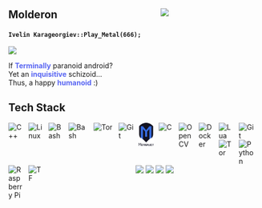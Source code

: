 ## Molderon <img align='right' src='https://user-images.githubusercontent.com/5713670/87202985-820dcb80-c2b6-11ea-9f56-7ec461c497c3.gif' width='200"'>
**`Ivelin Karageorgiev::Play_Metal(666);`** 

<p align="bottom">
  <img src="https://readme-typing-svg.demolab.com?font=Roboto+Slab&color=4caf50&size=30&center=true&vCenter=true&width=450&duration=1500&pause=1000&lines=Science+Fiction;Robotics+Engineering;Machine+Learning;Backend+Developer;Embedded+Systems;Open+Source;Secure+Coding;Research+and+Development;Digital+Twins;Advanced+Robotics;Zero+Day+Exploits;Internet+Freedom;Machine+Sentience;Null+Entropy;Are+you+still+there?;" width="auto" height="35" style="vertical-align: middle;">
</p>

If <b style="color:#5865F2;">Terminally</b> paranoid android? \
Yet an <b style="color:#5865F2;">inquisitive</b> schizoid...\
Thus, a happy <b style="color:#5865F2;">humanoid</b> :)

## Tech Stack


<img align="left" alt="C++" width="30px" style="padding-right:10px;" src="https://cdn.jsdelivr.net/gh/devicons/devicon/icons/cplusplus/cplusplus-original.svg" />
<img align="left" alt="Linux" width="30px" style="padding-right:10px;" src="https://cdn.jsdelivr.net/gh/devicons/devicon/icons/linux/linux-original.svg" />
<img align="left" alt="Bash" width="30px" style="padding-right:10px;" src="https://cdn.jsdelivr.net/gh/devicons/devicon/icons/bash/bash-original.svg" />
<img align="left" alt="Bash" width="40px" style="padding-right:10px;" src="https://nmap.org/images/sitelogo-nmap.svg" />
<img align="left" alt="Tor" width="40px" style="padding-right:10px;" src="https://github.com/TheTorProject/tor-media/blob/master/Tor%20Logo/Color.svg" />
<img align="left" alt="Git" width="30px" style="padding-right:10px;" src="https://cdn.jsdelivr.net/gh/devicons/devicon/icons/git/git-original.svg" />
<img align="left" alt="Tor" width="30px" style="padding-right:10px;" src="https://github.com/rohhthone/logo/blob/main/metasploit.svg" />
<img align="left" alt="C" width="30px" style="padding-right:10px;" src="https://cdn.jsdelivr.net/gh/devicons/devicon/icons/c/c-original.svg" />
<img align="left" alt="OpenCV" width="30px" style="padding-right:10px;" src="https://cdn.jsdelivr.net/gh/devicons/devicon/icons/opencv/opencv-original-wordmark.svg"/> 
<img align="left" alt="Docker" width="30px" style="padding-right:10px;" src="https://cdn.jsdelivr.net/gh/devicons/devicon/icons/docker/docker-plain.svg" />
<img align="left" alt="Lua" width="30px" style="padding-right:10px;" src="https://cdn.jsdelivr.net/gh/devicons/devicon/icons/lua/lua-original.svg"/>
<img align="left" alt="Git" width="30px" style="padding-right:10px;" src="https://cdn.jsdelivr.net/gh/devicons/devicon@latest/icons/llvm/llvm-original.svg" />
<img align="left" alt="Tor" width="30px" style="padding-right:10px;" src="https://cdn.worldvectorlogo.com/logos/the-pirate-bay.svg" />
<img align="left" alt="Python" width="30px" style="padding-right:10px;" src="https://cdn.jsdelivr.net/gh/devicons/devicon/icons/python/python-original.svg" />
<img align="left" alt="Raspberry Pi" width="30px" style="padding-right:10px;" src="https://cdn.jsdelivr.net/gh/devicons/devicon/icons/raspberrypi/raspberrypi-original.svg" />
<img align="left" alt="TF" width="30px" style="padding-right:10px;" src="https://cdn.jsdelivr.net/gh/devicons/devicon/icons/tensorflow/tensorflow-original.svg" />

</tr>
</table>
<br>
<h2 align="center"></h2>
<div align="center"> 
<a href="https://github.com/Molderon/Machine-Learning"><img src="https://github-readme-stats.vercel.app/api/pin/?username=Molderon&repo=Machine-Learning&theme=shadow_blue"></a>
<a href="https://github.com/Molderon/DumboTheRobot"><img src="https://github-readme-stats.vercel.app/api/pin/?username=Molderon&repo=DumboTheRobot&theme=shadow_blue"></a>
<a href="https://github.com/Molderon/ICU-Mechanical-Ventilation-Asyncronies"><img src="https://github-readme-stats.vercel.app/api/pin/?username=Molderon&repo=ICU-Mechanical-Ventilation-Asyncronies&theme=shadow_blue"></a>
<a href="https://github.com/Molderon/3D-Graphics-Engine"><img src="https://github-readme-stats.vercel.app/api/pin/?username=Molderon&repo=3D-Graphics-Engine&theme=shadow_blue"></a>
</div>


